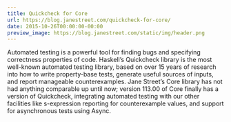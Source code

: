 ```yaml
---
title: Quickcheck for Core
url: https://blog.janestreet.com/quickcheck-for-core/
date: 2015-10-26T00:00:00-00:00
preview_image: https://blog.janestreet.com/static/img/header.png
---
```


<p>Automated testing is a powerful tool for finding bugs and specifying correctness
properties of code. Haskell’s Quickcheck library is the most well-known
automated testing library, based on over 15 years of research into how to write
property-base tests, generate useful sources of inputs, and report manageable
counterexamples. Jane Street’s Core library has not had anything comparable up
until now; version 113.00 of Core finally has a version of Quickcheck,
integrating automated testing with our other facilities like s-expression
reporting for counterexample values, and support for asynchronous tests using
Async.</p>

